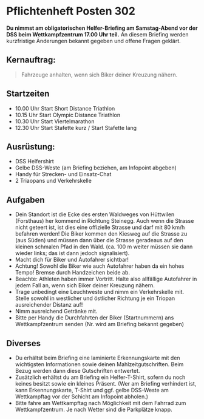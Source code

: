 # Pflichtenheft Posten 302

**Du nimmst am obligatorischen Helfer-Briefing am Samstag-Abend vor der DSS 
beim Wettkampfzentrum 17.00 Uhr teil.** An diesem Briefing werden kurzfristige 
Änderungen bekannt gegeben und offene Fragen geklärt.

## Kernauftrag:

> Fahrzeuge anhalten, wenn sich Biker deiner Kreuzung nähern.

## Startzeiten

* 10.00 Uhr Start Short Distance Triathlon
* 10.15 Uhr Start Olympic Distance Triathlon
* 10.30 Uhr Start Viertelmarathon
* 12.30 Uhr Start Stafette kurz / Start Stafette lang

## Ausrüstung:

* DSS Helfershirt
* Gelbe DSS-Weste (am Briefing beziehen, am Infopoint abgeben)
* Handy für Strecken- und Einsatz-Chat
* 2 Triaopans und Verkehrskelle

## Aufgaben

* Dein Standort ist die Ecke des ersten Waldweges von Hüttwilen (Forsthaus) her
  kommend in Richtung Steinegg. Auch wenn die Strasse nicht geteert ist, ist 
  dies eine offizielle Strasse und darf mit 80 km/h befahren werden! Die Biker 
  kommen den Kiesweg auf die Strasse zu (aus Süden) und müssen dann über die 
  Strasse geradeaus auf den kleinen schmalen Pfad in den Wald. (ca. 100 m weiter
  müssen sie dann wieder links; das ist dann jedoch signalisiert).
* Macht dich für Biker und Autofahrer sichtbar!
* Achtung! Sowohl die Biker wie auch Autofahrer haben da ein hohes Tempo! Bremse
  durch Handzeichen beide ab. 
* Beachte: Athleten haben immer Vortritt. Halte also allfällige Autofahrer in 
  jedem Fall an, wenn sich Biker deiner Kreuzung nähern.
* Trage unbedingt eine Leuchtweste und nimm ein Verkehrskelle mit. Stelle sowohl
  in westlicher und östlicher Richtung je ein Triopan ausreichender Distanz auf!
* Nimm ausreichend Getränke mit.
* Bitte per Handy die Durchfahrten der Biker (Startnummern) ans Wettkampfzentrum
  senden (Nr. wird am Briefing bekannt gegeben)

## Diverses

* Du erhältst beim Briefing eine laminierte Erkennungskarte mit den wichtigsten
  Informationen sowie deinen Mahlzeitgutschriften. Beim Bezug werden dann diese
  Gutschriften entwertet.
* Zusätzlich erhältst du am Briefing ein Helfer-T-Shirt, sofern du noch keines 
  besitzt sowie ein kleines Präsent. (Wer am Briefing verhindert ist, kann 
  Erkennungskarte, T-Shirt und ggf. gelbe DSS-Weste am Wettkampftag vor der 
  Schicht am Infopoint abholen.)
* Bitte fahre am Wettkampftag nach Möglichkeit mit dem Fahrrad zum 
  Wettkampfzentrum. Je nach Wetter sind die Parkplätze knapp.
